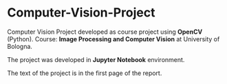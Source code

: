 # Computer-Vision-Project
Computer Vision Project developed as course project using **OpenCV** (Python). 
Course: **Image Processing and Computer Vision** at University of Bologna.

The project was developed in **Jupyter Notebook** environment.

The text of the project is in the first page of the report.
